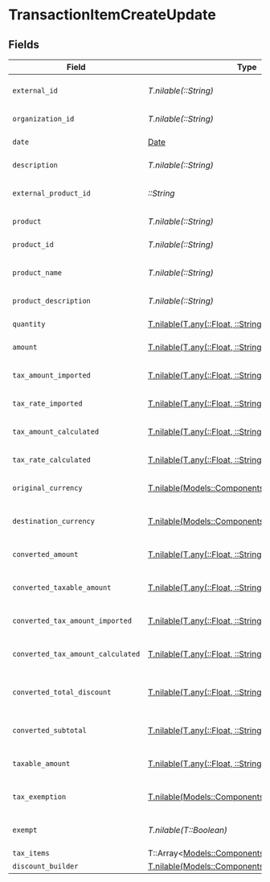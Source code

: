 # TransactionItemCreateUpdate


## Fields

| Field                                                                                                                 | Type                                                                                                                  | Required                                                                                                              | Description                                                                                                           |
| --------------------------------------------------------------------------------------------------------------------- | --------------------------------------------------------------------------------------------------------------------- | --------------------------------------------------------------------------------------------------------------------- | --------------------------------------------------------------------------------------------------------------------- |
| `external_id`                                                                                                         | *T.nilable(::String)*                                                                                                 | :heavy_minus_sign:                                                                                                    | External item identifier.                                                                                             |
| `organization_id`                                                                                                     | *T.nilable(::String)*                                                                                                 | :heavy_check_mark:                                                                                                    | Organization identifier.                                                                                              |
| `date`                                                                                                                | [Date](https://ruby-doc.org/stdlib-2.6.1/libdoc/date/rdoc/Date.html)                                                  | :heavy_check_mark:                                                                                                    | Date/time of item.                                                                                                    |
| `description`                                                                                                         | *T.nilable(::String)*                                                                                                 | :heavy_minus_sign:                                                                                                    | Item description                                                                                                      |
| `external_product_id`                                                                                                 | *::String*                                                                                                            | :heavy_check_mark:                                                                                                    | External product identifier.                                                                                          |
| `product`                                                                                                             | *T.nilable(::String)*                                                                                                 | :heavy_minus_sign:                                                                                                    | Product name                                                                                                          |
| `product_id`                                                                                                          | *T.nilable(::String)*                                                                                                 | :heavy_minus_sign:                                                                                                    | Product identifier.                                                                                                   |
| `product_name`                                                                                                        | *T.nilable(::String)*                                                                                                 | :heavy_minus_sign:                                                                                                    | Product name (detailed)                                                                                               |
| `product_description`                                                                                                 | *T.nilable(::String)*                                                                                                 | :heavy_minus_sign:                                                                                                    | Product description                                                                                                   |
| `quantity`                                                                                                            | [T.nilable(T.any(::Float, ::String))](../../models/shared/transactionitemcreateupdatequantity.md)                     | :heavy_minus_sign:                                                                                                    | Quantity of item.                                                                                                     |
| `amount`                                                                                                              | [T.nilable(T.any(::Float, ::String))](../../models/shared/transactionitemcreateupdateamount.md)                       | :heavy_minus_sign:                                                                                                    | Item amount.                                                                                                          |
| `tax_amount_imported`                                                                                                 | [T.nilable(T.any(::Float, ::String))](../../models/shared/transactionitemcreateupdatetaxamountimported.md)            | :heavy_minus_sign:                                                                                                    | Imported tax amount for the item.                                                                                     |
| `tax_rate_imported`                                                                                                   | [T.nilable(T.any(::Float, ::String))](../../models/shared/transactionitemcreateupdatetaxrateimported.md)              | :heavy_minus_sign:                                                                                                    | Imported tax rate.                                                                                                    |
| `tax_amount_calculated`                                                                                               | [T.nilable(T.any(::Float, ::String))](../../models/shared/transactionitemcreateupdatetaxamountcalculated.md)          | :heavy_minus_sign:                                                                                                    | Calculated tax amount for the item.                                                                                   |
| `tax_rate_calculated`                                                                                                 | [T.nilable(T.any(::Float, ::String))](../../models/shared/transactionitemcreateupdatetaxratecalculated.md)            | :heavy_minus_sign:                                                                                                    | Calculated tax rate.                                                                                                  |
| `original_currency`                                                                                                   | [T.nilable(Models::Components::CurrencyEnum)](../../models/shared/currencyenum.md)                                    | :heavy_minus_sign:                                                                                                    | Original currency code.                                                                                               |
| `destination_currency`                                                                                                | [T.nilable(Models::Components::CurrencyEnum)](../../models/shared/currencyenum.md)                                    | :heavy_minus_sign:                                                                                                    | Destination currency code.                                                                                            |
| `converted_amount`                                                                                                    | [T.nilable(T.any(::Float, ::String))](../../models/shared/transactionitemcreateupdateconvertedamount.md)              | :heavy_minus_sign:                                                                                                    | Converted item amount.                                                                                                |
| `converted_taxable_amount`                                                                                            | [T.nilable(T.any(::Float, ::String))](../../models/shared/transactionitemcreateupdateconvertedtaxableamount.md)       | :heavy_minus_sign:                                                                                                    | Converted taxable amount.                                                                                             |
| `converted_tax_amount_imported`                                                                                       | [T.nilable(T.any(::Float, ::String))](../../models/shared/transactionitemcreateupdateconvertedtaxamountimported.md)   | :heavy_minus_sign:                                                                                                    | Converted imported tax amount.                                                                                        |
| `converted_tax_amount_calculated`                                                                                     | [T.nilable(T.any(::Float, ::String))](../../models/shared/transactionitemcreateupdateconvertedtaxamountcalculated.md) | :heavy_minus_sign:                                                                                                    | Converted calculated tax amount                                                                                       |
| `converted_total_discount`                                                                                            | [T.nilable(T.any(::Float, ::String))](../../models/shared/transactionitemcreateupdateconvertedtotaldiscount.md)       | :heavy_minus_sign:                                                                                                    | Converted total discount amount.                                                                                      |
| `converted_subtotal`                                                                                                  | [T.nilable(T.any(::Float, ::String))](../../models/shared/transactionitemcreateupdateconvertedsubtotal.md)            | :heavy_minus_sign:                                                                                                    | Converted subtotal amount.                                                                                            |
| `taxable_amount`                                                                                                      | [T.nilable(T.any(::Float, ::String))](../../models/shared/transactionitemcreateupdatetaxableamount.md)                | :heavy_minus_sign:                                                                                                    | Taxable amount for the item.                                                                                          |
| `tax_exemption`                                                                                                       | [T.nilable(Models::Components::TaxExemptionEnum)](../../models/shared/taxexemptionenum.md)                            | :heavy_minus_sign:                                                                                                    | Tax exemption status.                                                                                                 |
| `exempt`                                                                                                              | *T.nilable(T::Boolean)*                                                                                               | :heavy_minus_sign:                                                                                                    | Indicates if the item is exempt.                                                                                      |
| `tax_items`                                                                                                           | T::Array<[Models::Components::TaxItemBuilder](../../models/shared/taxitembuilder.md)>                                 | :heavy_minus_sign:                                                                                                    | N/A                                                                                                                   |
| `discount_builder`                                                                                                    | [T.nilable(Models::Components::DiscountBuilder)](../../models/shared/discountbuilder.md)                              | :heavy_minus_sign:                                                                                                    | N/A                                                                                                                   |